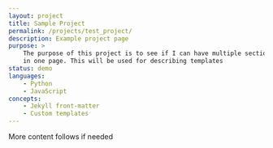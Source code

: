 ```yaml
---
layout: project
title: Sample Project
permalink: /projects/test_project/
description: Example project page
purpose: >
    The purpose of this project is to see if I can have multiple sections
    in one page. This will be used for describing templates
status: demo
languages:
    - Python
    - JavaScript
concepts:
    - Jekyll front-matter
    - Custom templates
---
```

More content follows if needed
